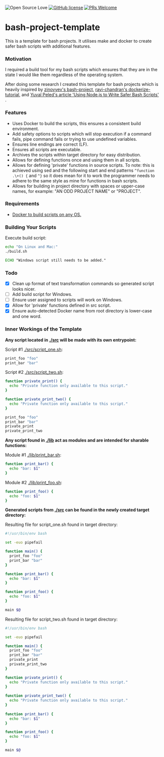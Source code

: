![Open Source Love](https://badges.frapsoft.com/os/v2/open-source.svg?v=103) [![GitHub license](https://img.shields.io/badge/licence-GPL--3.0-blue)](LICENSE) [![PRs Welcome](https://img.shields.io/badge/PRs-welcome-green.svg)](.github/CONTRIBUTING.md)
<br>

# bash-project-template

This is a template for bash projects. It utilises make and docker to create safer bash scripts with additional features.

### Motivation

I required a build tool for my bash scripts which ensures that they are in the state I would like them regardless of the
operating system.

After doing some research I created this template for bash projects which is heavily inspired by
[zinovyev's bash-project](https://github.com/zinovyev/bash-project),
[ravi-chandran's dockerize-tutorial](https://github.com/ravi-chandran/dockerize-tutorial), and
[Yuval Peled's article 'Using Node.js to Write Safer Bash Scripts'](https://medium.com/getvim/using-node-js-to-write-safer-bash-scripts-ad6a523a5324)
.

### Features

- Uses Docker to build the scripts, this ensures a consistent build environment.
- Add safety options to scripts which will stop execution if a command fails, pipe command fails or trying to use
  undefined variables.
- Ensures line endings are correct (LF).
- Ensures all scripts are executable.
- Archives the scripts within target directory for easy distribution.
- Allows for defining functions once and using them in all scripts.
- Allows for defining 'private' functions in source scripts. To note: this is achieved using sed and the following start and end patterns `^function .\+() {` and `^}` so it does mean for it to work the programmer needs to adhere to the same style as mine for functions in bash scripts.
- Allows for building in project directory with spaces or upper-case names, for example: "AN ODD PROJECT NAME" or "PROJECT".

### Requirements

- [Docker to build scripts on any OS.](https://www.docker.com/)

### Building Your Scripts

Execute build script:

```bash
echo "On Linux and Mac:"
./build.sh
```

```cmd
ECHO "Windows script still needs to be added."
```

### Todo

- [X] Clean up format of text transformation commands so generated script looks nicer.
- [ ] Add build script for Windows.
- [ ] Ensure user assigned to scripts will work on Windows.
- [X] Allow for 'private' functions defined in src script.
- [X] Ensure auto-detected Docker name from root directory is lower-case and one word.

### Inner Workings of the Template

__Any script located in [./src](./src) will be made with its own entrypoint:__

Script #1 [./src/script_one.sh](./src/script_one.sh):

```bash
print_foo "foo"
print_bar "bar"
```

Script #2 [./src/script_two.sh](./src/script_two.sh):

```bash
function private_print() {
  echo "Private function only available to this script."
} 

function private_print_two() {
  echo "Private function only available to this script."
} 

print_foo "foo"
print_bar "bar"
private_print
private_print_two
```

__Any script found in [./lib](./lib) act as modules and are intended for sharable functions:__

Module #1 [./lib/print_bar.sh](./lib/print_bar.sh):

```bash
function print_bar() {
  echo "bar: $1"
}
```

Module #2 [./lib/print_foo.sh](./lib/print_foo.sh):

```bash
function print_foo() {
  echo "foo: $1"
}
```

__Generated scripts from [./src](./src) can be found in the newly created target directory:__

Resulting file for script_one.sh found in target directory:

```bash
#!/usr/bin/env bash

set -euo pipefail

function main() {
  print_foo "foo"
  print_bar "bar"
}

function print_bar() {
  echo "bar: $1"
}

function print_foo() {
  echo "foo: $1"
}

main $@
```

Resulting file for script_two.sh found in target directory:

```bash
#!/usr/bin/env bash

set -euo pipefail

function main() {
  print_foo "foo"
  print_bar "bar"
  private_print
  private_print_two
}

function private_print() {
  echo "Private function only available to this script."
}
 
function private_print_two() {
  echo "Private function only available to this script."
}
 
function print_bar() {
  echo "bar: $1"
}

function print_foo() {
  echo "foo: $1"
}

main $@
```
